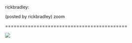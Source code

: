 <!--
id: 587252797
link: http://tumblr.atmos.org/post/587252797/rickbradley-posted-by-rickbradley-zoom
slug: rickbradley-posted-by-rickbradley-zoom
date: Mon May 10 2010 10:31:43 GMT-0700 (PDT)
publish: 2010-05-010
tags: 
title: rickbradley:

(posted by rickbradley) zoom

-->


rickbradley:

(posted by rickbradley) zoom

===========================================

![](http://31.media.tumblr.com/tumblr_l27l9rxgo41qz64oio1_500.gif)

